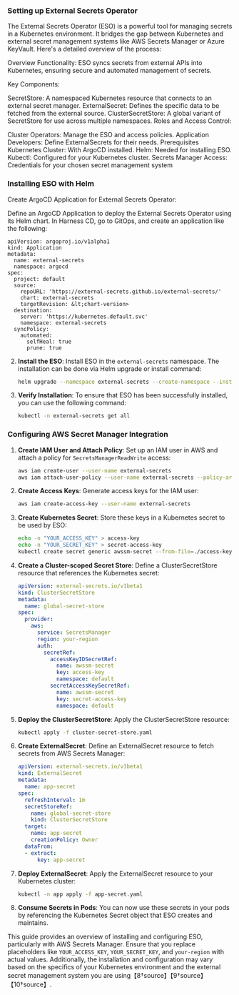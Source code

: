 ### Setting up External Secrets Operator

The External Secrets Operator (ESO) is a powerful tool for managing secrets in a Kubernetes environment. It bridges the gap between Kubernetes and external secret management systems like AWS Secrets Manager or Azure KeyVault. Here's a detailed overview of the process:

Overview
Functionality: ESO syncs secrets from external APIs into Kubernetes, ensuring secure and automated management of secrets.

Key Components:

SecretStore: A namespaced Kubernetes resource that connects to an external secret manager.
ExternalSecret: Defines the specific data to be fetched from the external source.
ClusterSecretStore: A global variant of SecretStore for use across multiple namespaces.
Roles and Access Control:

Cluster Operators: Manage the ESO and access policies.
Application Developers: Define ExternalSecrets for their needs.
Prerequisites
Kubernetes Cluster: With ArgoCD installed.
Helm: Needed for installing ESO.
Kubectl: Configured for your Kubernetes cluster.
Secrets Manager Access: Credentials for your chosen secret management system

### Installing ESO with Helm

Create ArgoCD Application for External Secrets Operator:

Define an ArgoCD Application to deploy the External Secrets Operator using its Helm chart.  In Harness CD, go to GitOps, and create an application like the following:


   ```
   apiVersion: argoproj.io/v1alpha1
   kind: Application
   metadata:
     name: external-secrets
     namespace: argocd
   spec:
     project: default
     source:
       repoURL: 'https://external-secrets.github.io/external-secrets/'
       chart: external-secrets
       targetRevision: &lt;chart-version>
     destination:
       server: 'https://kubernetes.default.svc'
       namespace: external-secrets
     syncPolicy:
       automated:
         selfHeal: true
         prune: true
   ```


2. **Install the ESO**: Install ESO in the `external-secrets` namespace. The installation can be done via Helm upgrade or install command:
   ```bash
   helm upgrade --namespace external-secrets --create-namespace --install --wait external-secrets external-secrets/external-secrets
   ```

3. **Verify Installation**: To ensure that ESO has been successfully installed, you can use the following command:
   ```bash
   kubectl -n external-secrets get all
   ```

### Configuring AWS Secret Manager Integration

1. **Create IAM User and Attach Policy**: Set up an IAM user in AWS and attach a policy for `SecretsManagerReadWrite` access:
   ```bash
   aws iam create-user --user-name external-secrets
   aws iam attach-user-policy --user-name external-secrets --policy-arn arn:aws:iam::aws:policy/SecretsManagerReadWrite
   ```

2. **Create Access Keys**: Generate access keys for the IAM user:
   ```bash
   aws iam create-access-key --user-name external-secrets
   ```

3. **Create Kubernetes Secret**: Store these keys in a Kubernetes secret to be used by ESO:
   ```bash
   echo -n "YOUR_ACCESS_KEY" > access-key
   echo -n "YOUR_SECRET_KEY" > secret-access-key
   kubectl create secret generic awssm-secret --from-file=./access-key --from-file=./secret-access-key
   ```

4. **Create a Cluster-scoped Secret Store**: Define a ClusterSecretStore resource that references the Kubernetes secret:
   ```yaml
   apiVersion: external-secrets.io/v1beta1
   kind: ClusterSecretStore
   metadata:
     name: global-secret-store
   spec:
     provider:
       aws:
         service: SecretsManager
         region: your-region
         auth:
           secretRef:
             accessKeyIDSecretRef:
               name: awssm-secret
               key: access-key
               namespace: default
             secretAccessKeySecretRef:
               name: awssm-secret
               key: secret-access-key
               namespace: default
   ```

5. **Deploy the ClusterSecretStore**: Apply the ClusterSecretStore resource:
   ```bash
   kubectl apply -f cluster-secret-store.yaml
   ```

6. **Create ExternalSecret**: Define an ExternalSecret resource to fetch secrets from AWS Secrets Manager:
   ```yaml
   apiVersion: external-secrets.io/v1beta1
   kind: ExternalSecret
   metadata:
     name: app-secret
   spec:
     refreshInterval: 1m
     secretStoreRef:
       name: global-secret-store
       kind: ClusterSecretStore
     target:
       name: app-secret
       creationPolicy: Owner
     dataFrom:
     - extract:
         key: app-secret
   ```

7. **Deploy ExternalSecret**: Apply the ExternalSecret resource to your Kubernetes cluster:
   ```bash
   kubectl -n app apply -f app-secret.yaml
   ```

8. **Consume Secrets in Pods**: You can now use these secrets in your pods by referencing the Kubernetes Secret object that ESO creates and maintains.

This  guide provides an overview of installing and configuring ESO, particularly with AWS Secrets Manager. Ensure that you replace placeholders like `YOUR_ACCESS_KEY`, `YOUR_SECRET_KEY`, and `your-region` with actual values. Additionally, the installation and configuration may vary based on the specifics of your Kubernetes environment and the external secret management system you are using【8†source】【9†source】【10†source】.
